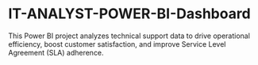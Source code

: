 # IT-ANALYST-POWER-BI-Dashboard
This Power BI project analyzes technical support data to drive operational efficiency, boost customer satisfaction, and improve Service Level Agreement (SLA) adherence.
